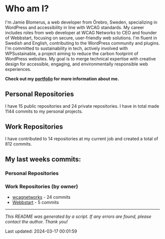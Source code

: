 # Who am I?
I'm Jamie Blomerus, a web developer from Örebro, Sweden, specializing in WordPress and accessibility in line with WCAG standards. My career includes roles from web developer at WCAG Networks to CEO and founder of Webbstart, focusing on secure, user-friendly web solutions. I'm fluent in Swedish and English, contributing to the WordPress community and plugins. I'm committed to sustainability in tech, actively involved with WPSustainable, a project aiming to reduce the carbon footprint of WordPress websites. My goal is to merge technical expertise with creative design for accessible, engaging, and environmentally responsible web experiences.

**Check out my [portfolio](jamie.blomerus.se) for more information about me.**

## Personal Repositories
I have 15 public repositories and 24 private repositories. I have in total made 1144 commits to my personal projects.

## Work Repositories
I have contributed to 14 repositories at my current job and created a total of 812 commits.
## My last weeks commits:
### Personal Repositories

### Work Repositories (by owner)
* [wcagnetworks](https://github.com/wcagnetworks) - 24 commits
* [Webbstart](https://github.com/Webbstart) - 5 commits

---

*This README was generated by a script. If any errors are found, please contact the author. Thank you!*

Last updated: 2024-03-17 00:01:59